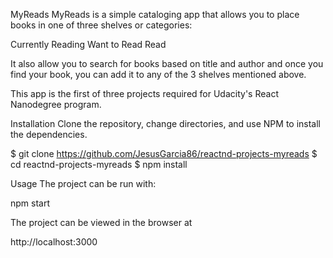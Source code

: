 MyReads
MyReads is a simple cataloging app that allows you to place books in one of three shelves or categories:

Currently Reading
Want to Read
Read

It also allow you to search for books based on title and author and once you find your book, you can add it to any of the 3 shelves mentioned above.

This app is the first of three projects required for Udacity's React Nanodegree program.

Installation
Clone the repository, change directories, and use NPM to install the dependencies.

$ git clone https://github.com/JesusGarcia86/reactnd-projects-myreads
$ cd reactnd-projects-myreads
$ npm install

Usage
The project can be run with:

npm start

The project can be viewed in the browser at

http://localhost:3000
